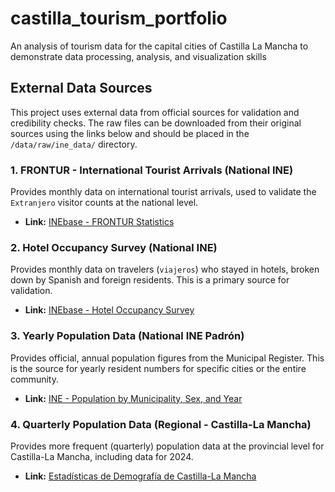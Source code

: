 # castilla_tourism_portfolio
An analysis of tourism data for the capital cities of Castilla La Mancha to demonstrate data processing, analysis, and visualization skills





## External Data Sources

This project uses external data from official sources for validation and credibility checks. The raw files can be downloaded from their original sources using the links below and should be placed in the `/data/raw/ine_data/` directory.

### 1. FRONTUR - International Tourist Arrivals (National INE)
Provides monthly data on international tourist arrivals, used to validate the `Extranjero` visitor counts at the national level.
- **Link:** [INEbase - FRONTUR Statistics](https://www.ine.es/dyngs/INEbase/es/operacion.htm?c=Estadistica_C&cid=1254736176996&menu=ultiDatos&idp=1254735576863)

### 2. Hotel Occupancy Survey (National INE)
Provides monthly data on travelers (`viajeros`) who stayed in hotels, broken down by Spanish and foreign residents. This is a primary source for validation.
- **Link:** [INEbase - Hotel Occupancy Survey](https://www.ine.es/dynt3/inebase/es/index.htm?padre=238&dh=1)

### 3. Yearly Population Data (National INE Padrón)
Provides official, annual population figures from the Municipal Register. This is the source for yearly resident numbers for specific cities or the entire community.
- **Link:** [INE - Population by Municipality, Sex, and Year](https://www.ine.es/jaxiT3/Tabla.htm?t=2861)

### 4. Quarterly Population Data (Regional - Castilla-La Mancha)
Provides more frequent (quarterly) population data at the provincial level for Castilla-La Mancha, including data for 2024.
- **Link:** [Estadísticas de Demografía de Castilla-La Mancha](https://estadistica.castillalamancha.es/estadisticas-por-temas/demografia)